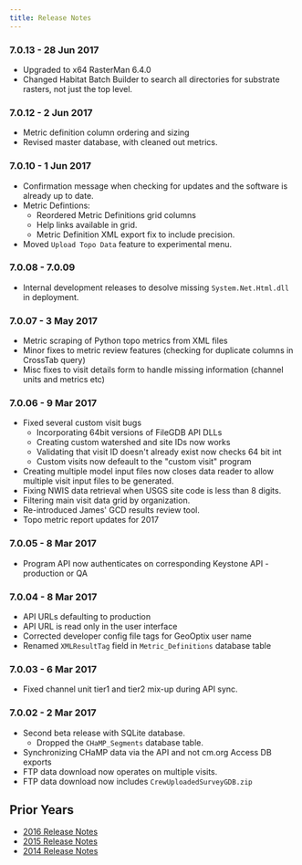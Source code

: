 ```yaml
---
title: Release Notes
---
```


### 7.0.13 - 28 Jun 2017

* Upgraded to x64 RasterMan 6.4.0
* Changed Habitat Batch Builder to search all directories for substrate rasters, not just the top level.

### 7.0.12 - 2 Jun 2017

* Metric definition column ordering and sizing
* Revised master database, with cleaned out metrics.

### 7.0.10 - 1 Jun 2017

* Confirmation message when checking for updates and the software is already up to date.
* Metric Defintions:
	* Reordered Metric Definitions grid columns
	* Help links available in grid.
	* Metric Definition XML export fix to include precision.
* Moved `Upload Topo Data` feature to experimental menu.

### 7.0.08 - 7.0.09

* Internal development releases to desolve missing `System.Net.Html.dll` in deployment.

### 7.0.07 - 3 May 2017

* Metric scraping of Python topo metrics from XML files
* Minor fixes to metric review features (checking for duplicate columns in CrossTab query)
* Misc fixes to visit details form to handle missing information (channel units and metrics etc)

### 7.0.06 - 9 Mar 2017

* Fixed several custom visit bugs
    * Incorporating 64bit versions of FileGDB API DLLs
    * Creating custom watershed and site IDs now works
    * Validating that visit ID doesn't already exist now checks 64 bit int
    * Custom visits now defeault to the "custom visit" program
* Creating multiple model input files now closes data reader to allow multiple visit input files to be generated.
* Fixing NWIS data retrieval when USGS site code is less than 8 digits.
* Filtering main visit data grid by organization.
* Re-introduced James' GCD results review tool.
* Topo metric report updates for 2017

### 7.0.05 - 8 Mar 2017

* Program API now authenticates on corresponding Keystone API - production or QA

### 7.0.04 - 8 Mar 2017

* API URLs defaulting to production
* API URL is read only in the user interface
* Corrected developer config file tags for GeoOptix user name
* Renamed `XMLResultTag` field in `Metric_Definitions` database table

### 7.0.03 - 6 Mar 2017

* Fixed channel unit tier1 and tier2 mix-up during API sync.

### 7.0.02 - 2 Mar 2017

* Second beta release with SQLite database.
    * Dropped the `CHaMP_Segments` database table.
* Synchronizing CHaMP data via the API and not cm.org Access DB exports
* FTP data download now operates on multiple visits.
* FTP data download now includes `CrewUploadedSurveyGDB.zip`

## Prior Years

* [2016 Release Notes]({{site.url}}/changelog/release_notes_2016.html)
* [2015 Release Notes]({{site.url}}/changelog/release_notes_2015.html)
* [2014 Release Notes]({{site.url}}/changelog/release_notes_2014.html)
